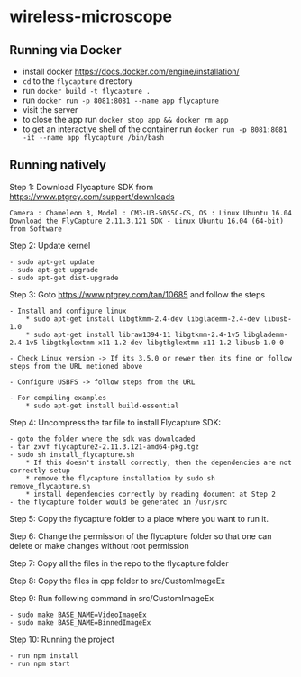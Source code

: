 # wireless-microscope

## Running via Docker

* install docker https://docs.docker.com/engine/installation/
* `cd` to the `flycapture` directory
* run `docker build -t flycapture .`
* run `docker run -p 8081:8081 --name app flycapture`
* visit the server
* to close the app run `docker stop app && docker rm app`
* to get an interactive shell of the container run `docker run -p 8081:8081 -it --name app flycapture /bin/bash`

## Running natively

Step 1: Download Flycapture SDK from https://www.ptgrey.com/support/downloads

	Camera : Chameleon 3, Model : CM3-U3-50S5C-CS, OS : Linux Ubuntu 16.04
	Download the FlyCapture 2.11.3.121 SDK - Linux Ubuntu 16.04 (64-bit) from Software
	
Step 2: Update kernel
	
	- sudo apt-get update
	- sudo apt-get upgrade
	- sudo apt-get dist-upgrade

Step 3: Goto https://www.ptgrey.com/tan/10685 and follow the steps

	- Install and configure linux
		* sudo apt-get install libgtkmm-2.4-dev libglademm-2.4-dev libusb-1.0
		* sudo apt-get install libraw1394-11 libgtkmm-2.4-1v5 libglademm-2.4-1v5 libgtkglextmm-x11-1.2-dev libgtkglextmm-x11-1.2 libusb-1.0-0

	- Check Linux version -> If its 3.5.0 or newer then its fine or follow steps from the URL metioned above

	- Configure USBFS -> follow steps from the URL
		
	- For compiling examples
		* sudo apt-get install build-essential
 
Step 4: Uncompress the tar file to install Flycapture SDK:
	
	- goto the folder where the sdk was downloaded
	- tar zxvf flycapture2-2.11.3.121-amd64-pkg.tgz
	- sudo sh install_flycapture.sh
		* If this doesn't install correctly, then the dependencies are not correctly setup
		* remove the flycapture installation by sudo sh remove_flycapture.sh
		* install dependencies correctly by reading document at Step 2
	- the flycapture folder would be generated in /usr/src
	
Step 5: Copy the flycapture folder to a place where you want to run it.

Step 6: Change the permission of the flycapture folder so that one can delete or make changes without root permission

Step 7: Copy all the files in the repo to the flycapture folder

Step 8: Copy the files in cpp folder to src/CustomImageEx

Step 9: Run following command in src/CustomImageEx

	- sudo make BASE_NAME=VideoImageEx
	- sudo make BASE_NAME=BinnedImageEx

Step 10: Running the project
	
	- run npm install
	- run npm start
